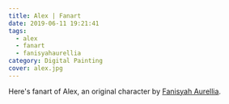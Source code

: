 ```yaml
---
title: Alex | Fanart
date: 2019-06-11 19:21:41
tags: 
  - alex
  - fanart
  - fanisyahaurellia
category: Digital Painting
cover: alex.jpg
---
```


Here's fanart of Alex, an original character by [Fanisyah Aurellia](https://www.artstation.com/fanisyahaurellia). 